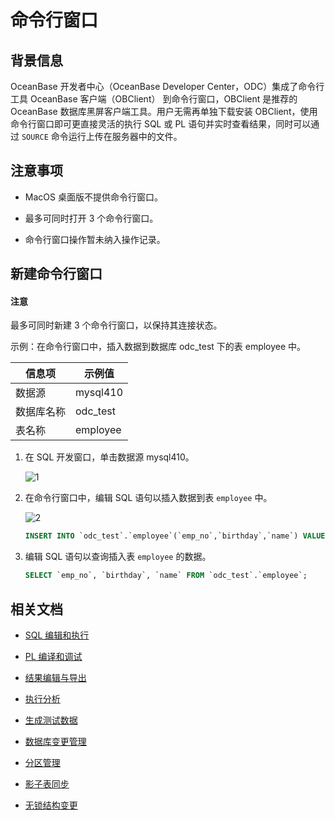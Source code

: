 # 命令行窗口

## 背景信息

OceanBase 开发者中心（OceanBase Developer Center，ODC）集成了命令行工具 OceanBase 客户端（OBClient） 到命令行窗口，OBClient 是推荐的 OceanBase 数据库黑屏客户端工具。用户无需再单独下载安装 OBClient，使用命令行窗口即可更直接灵活的执行 SQL 或 PL 语句并实时查看结果，同时可以通过 `SOURCE` 命令运行上传在服务器中的文件。

## 注意事项

- MacOS 桌面版不提供命令行窗口。

- 最多可同时打开 3 个命令行窗口。

- 命令行窗口操作暂未纳入操作记录。

## 新建命令行窗口

<main id="notice" type='notice'>
   <h4>注意</h4>
   <p>最多可同时新建 3 个命令行窗口，以保持其连接状态。</p>
</main> 

示例：在命令行窗口中，插入数据到数据库 odc_test 下的表 employee 中。

| 信息项 | 示例值 |
| ------ | ------ |
|数据源 | mysql410 |
|数据库名称|odc_test|
|表名称|employee|

1. 在 SQL 开发窗口，单击数据源 mysql410。

   ![1](https://obbusiness-private.oss-cn-shanghai.aliyuncs.com/doc/img/odc/420/sql-development/command%20line%20window/1.0.png)

2. 在命令行窗口中，编辑 SQL 语句以插入数据到表 `employee` 中。

   ![2](https://obbusiness-private.oss-cn-shanghai.aliyuncs.com/doc/img/odc/420/sql-development/command%20line%20window/2.0.png)

   ```sql
   INSERT INTO `odc_test`.`employee`(`emp_no`,`birthday`,`name`) VALUES (1001,'2023-07-16','xiaohong');
   ```
3. 编辑 SQL 语句以查询插入表 `employee` 的数据。

   ```sql
   SELECT `emp_no`, `birthday`, `name` FROM `odc_test`.`employee`;
   ```

## 相关文档

- [SQL 编辑和执行](../500.sql-development/100.sql-editing-and-execution.md)

- [PL 编译和调试](../500.sql-development/200.pl-compile-and-debug.md)

- [结果编辑与导出](../500.sql-development/400.result-editing-and-exporting.md)

- [执行分析](../500.sql-development/500.perform-analysis.md)

- [生成测试数据](../500.sql-development/600.data-mocking.md)

- [数据库变更管理](../700.database-change-management/600.database-change.md)

- [分区管理](../800.data-Lifecycle-management/300.partition-scheme-management/310.manage-partition-scheme.md)

- [影子表同步](../700.database-change-management/800.shadow-table-synchronization.md)

- [无锁结构变更](../700.database-change-management/700.table-structure-change.md)
